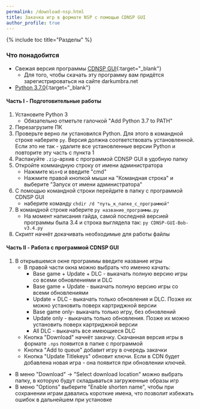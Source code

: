 ```yaml
---
permalink: /download-nsp.html
title: Закачка игр в формате NSP с помощью CDNSP GUI
author_profile: true
---
```

{% include toc title="Разделы" %}

### Что понадобится

* Свежая версия программы [CDNSP GUI](https://darkumbra.net/forums/topic/174904-app-cdnsp-gui-v31-no-setup-needed-simply-double-click-and-use-beginner-friendly-fixed-cert-error-made-in-python-by-bob-rex123a1/?tab=comments#comment-1155841){:target="_blank"}
	* Для того, чтобы скачать эту программу вам придётся зарегистрироваться на сайте darkumbra.net
* [Python 3.7.0](https://www.python.org/ftp/python/3.7.0/python-3.7.0.exe){:target="_blank"}

#### Часть I - Подготовительные работы

1. Установите Python 3
	* Обязательно отметьте галочкой "Add Python 3.7 to PATH"
1. Перезагрузите ПК
1. Проверьте верно ли установился Python. Для этого в командной строке наберите `py`. Версия должна соответствовать установленной. Если это не так - удалите все установленные версии Python и повторите эту часть с пункта 1
1. Распакуйте `.zip`-архив с программой CDNSP GUI в удобную папку
1. Откройте коммандную строку от имени администратора 
	* Нажмите `Win+Q` и введите "cmd"
	* Нажмите правой кнопкой мыши на "Командная строка" и выберите "Запуск от имени администратора"
1. С помощью командной строки перейдите в папку с программой CDNSP GUI
	* наберите команду `chdir /d "путь_к_папке_с_программой"`
1. В командной строке наберите `py название_программы.py`
	* На момент написания гайда, самой последней версией программы была 3.4 и строка выглядела так: `py CDNSP-GUI-Bob-v3.4.py`
1. Скрипт начнёт докачивать необходимые для работы файлы

#### Часть II - Работа с программой CDNSP GUI

1. В открывшемся окне программы введите название игры
	* В правой части окна можно выбрать что именно качать: 	
		* Base game + Update + DLC - выкачать полную версию игры со всеми обновлениями и DLC
		* Base game + Update - выкачать полную версию игры со всеми обновлениями
		* Update + DLC - выкачать только обновления и DLC. Позже их можно установить поверх картриджной версии
		* Base game only- выкачать только игру, без обновлений
		* Update only - выкачать только обновления. Позже их можно установить поверх картриджной версии
		* All DLC - выкачать все имеющиеся DLC
	* Кнопка "Download" начнёт закачку. Скачанная версия игры в формате `.nps` появится в папке с программой
	* Кнопка "Add to queue" добавит игру в очередь закачки
	* Кнопка "Update Titlekeys" обновит ключи. Если в CDN будет добавлена новая игра - она появится при обновлении ключей. 
* В меню "Download" -> "Select download location" можно выбрать папку, в которую будут складываться загруженные образы игр
* В меню "Options" выберите "Enable shorten name", чтобы при сохранении играм давались короткие имена, что позволит избежать ошибок в дальнейшем при установке

